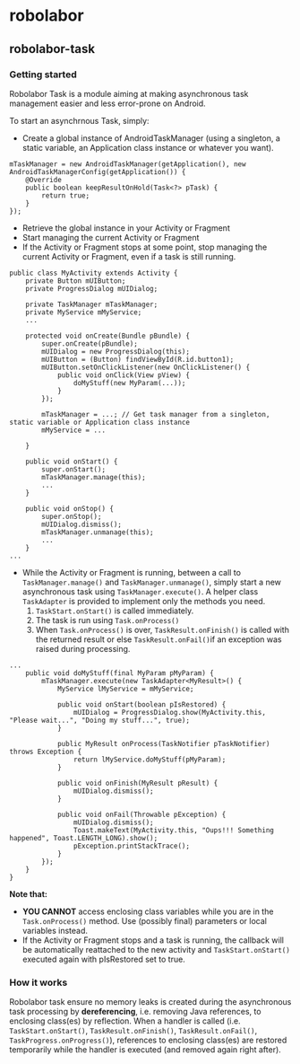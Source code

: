 robolabor
=========

robolabor-task
--------------

### Getting started

Robolabor Task is a module aiming at making asynchronous task management easier and less error-prone on Android.

To start an asynchrnous Task, simply:
- Create a global instance of AndroidTaskManager (using a singleton, a static variable, an Application class instance or whatever you want).

~~~
mTaskManager = new AndroidTaskManager(getApplication(), new AndroidTaskManagerConfig(getApplication()) {
    @Override
    public boolean keepResultOnHold(Task<?> pTask) {
        return true;
    }
});
~~~

- Retrieve the global instance in your Activity or Fragment
- Start managing the current Activity or Fragment
- If the Activity or Fragment stops at some point, stop managing the current Activity or Fragment, even if a task is still running.

~~~
public class MyActivity extends Activity {
    private Button mUIButton;
    private ProgressDialog mUIDialog;

    private TaskManager mTaskManager;
    private MyService mMyService;
    ...
    
    protected void onCreate(Bundle pBundle) {
        super.onCreate(pBundle);
        mUIDialog = new ProgressDialog(this);
        mUIButton = (Button) findViewById(R.id.button1);
        mUIButton.setOnClickListener(new OnClickListener() {
            public void onClick(View pView) {
                doMyStuff(new MyParam(...));
            }
        });
        
        mTaskManager = ...; // Get task manager from a singleton, static variable or Application class instance
        mMyService = ...
                        
    }

    public void onStart() {
        super.onStart();
        mTaskManager.manage(this);
        ...
    }

    public void onStop() {
        super.onStop();
        mUIDialog.dismiss();
        mTaskManager.unmanage(this);
        ...
    }
...
~~~

- While the Activity or Fragment is running, between a call to `TaskManager.manage()` and `TaskManager.unmanage()`, simply start a new asynchronous task using `TaskManager.execute()`. A helper class `TaskAdapter` is provided to implement only the methods you need.
    1. `TaskStart.onStart()` is called immediately.
    2. The task is run using `Task.onProcess()`
    3. When `Task.onProcess()` is over, `TaskResult.onFinish()` is called with the returned result or else `TaskResult.onFail()`if an exception was raised during processing.

~~~
...
    public void doMyStuff(final MyParam pMyParam) {
        mTaskManager.execute(new TaskAdapter<MyResult>() {
            MyService lMyService = mMyService;

            public void onStart(boolean pIsRestored) {
                mUIDialog = ProgressDialog.show(MyActivity.this, "Please wait...", "Doing my stuff...", true);
            }

            public MyResult onProcess(TaskNotifier pTaskNotifier) throws Exception {
                return lMyService.doMyStuff(pMyParam);
            }

            public void onFinish(MyResult pResult) {
                mUIDialog.dismiss();
            }

            public void onFail(Throwable pException) {
                mUIDialog.dismiss();
                Toast.makeText(MyActivity.this, "Oups!!! Something happened", Toast.LENGTH_LONG).show();
                pException.printStackTrace();
            }
        });
    }
}
~~~

**Note that:**
- **YOU CANNOT** access enclosing class variables while you are in the `Task.onProcess()` method. Use (possibly final) parameters or local variables instead.
- If the Activity or Fragment stops and a task is running, the callback will be automatically reattached to the new activity and `TaskStart.onStart()` executed again with pIsRestored set to true.


### How it works

Robolabor task ensure no memory leaks is created during the asynchronous task processing by **dereferencing**, i.e. removing Java references, to enclosing class(es) by reflection. When a handler is called (i.e. `TaskStart.onStart()`, `TaskResult.onFinish()`, `TaskResult.onFail()`, `TaskProgress.onProgress()`), references to enclosing class(es) are restored temporarily while the handler is executed (and removed again right after).
